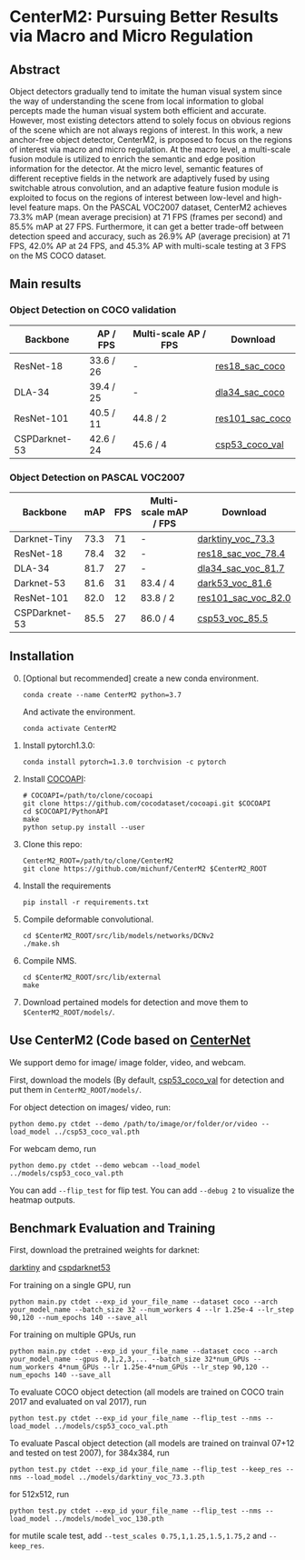 # CenterM2: Pursuing Better Results via Macro and Micro Regulation

## Abstract 

Object detectors gradually tend to imitate the human visual system since the way of understanding the scene from local information to global percepts made the human visual system both efficient and accurate. However, most existing detectors attend to solely focus on obvious regions of the scene which are not always regions of interest. In this work, a new anchor-free object detector, CenterM2, is proposed to focus on the regions of interest via macro and micro regulation. At the macro level, a multi-scale fusion module is utilized to enrich the semantic and edge position information for the detector. At the micro level, semantic features of different receptive fields in the network are adaptively fused by using switchable atrous convolution, and an adaptive feature fusion module is exploited to focus
on the regions of interest between low-level and high-level feature maps. On the PASCAL VOC2007 dataset, CenterM2 achieves 73.3% mAP (mean average precision) at 71 FPS (frames per second) and 85.5% mAP at 27 FPS. Furthermore, it can get a better trade-off between detection speed and accuracy, such as 26.9% AP (average precision) at 71 FPS, 42.0% AP at 24 FPS, and 45.3% AP with multi-scale testing at 3 FPS on the MS COCO dataset.

## Main results

### Object Detection on COCO validation

| Backbone     |  AP / FPS |  Multi-scale AP / FPS |                                           Download                                                  | 
|--------------|-----------|-----------------------|-----------------------------------------------------------------------------------------------------|
|ResNet-18     | 33.6 / 26 |           -           |[res18_sac_coco](https://drive.google.com/file/d/1Hwp0iJuysWCEhm_Jt1JrMbQoKIe4QNtA/view?usp=sharing) |
|DLA-34        | 39.4 / 25 |           -           |[dla34_sac_coco](https://drive.google.com/file/d/15f9tHGGXbTdq8F6l7_t1UNw9QReQwV_U/view?usp=sharing) |
|ResNet-101    | 40.5 / 11 |        44.8 / 2       |[res101_sac_coco](https://drive.google.com/file/d/16kzI1UakIBGNX0db8VUnxAKXljGZz1UG/view?usp=sharing)|
|CSPDarknet-53 | 42.6 / 24 |        45.6 / 4       |[csp53_coco_val](https://drive.google.com/file/d/1aWD8CsE7mZ215NnvOozAHwi_8mPkvIRU/view?usp=sharing) |

### Object Detection on PASCAL VOC2007

| Backbone     |  mAP      |    FPS       | Multi-scale mAP / FPS |                                  Download                                          |
|--------------|-----------|--------------|-----------------------|-----------------------------------------------------------------------------------------------------                 |
| Darknet-Tiny | 73.3      |    71        |           -           |[darktiny_voc_73.3](https://drive.google.com/file/d/1qvn4EpXO7-FtjhOQO-gUEdx7_t47myBk/view?usp=sharing) |
|  ResNet-18   | 78.4      |    32        |           -           |[res18_sac_voc_78.4](https://drive.google.com/file/d/1puoogUsKXoxtf2qyb8eLkOg8KzDGClVT/view?usp=sharing) |
|    DLA-34    | 81.7      |    27        |           -           |[dla34_sac_voc_81.7](https://drive.google.com/file/d/15f9tHGGXbTdq8F6l7_t1UNw9QReQwV_U/view?usp=sharing) |
|  Darknet-53  | 81.6      |    31        |        83.4 / 4       |[dark53_voc_81.6](https://drive.google.com/file/d/1nC1eUmu6VZyeQUmufXfQM3nntn2VbJLC/view?usp=sharing) |
|  ResNet-101  | 82.0      |    12        |        83.8 / 2       |[res101_sac_voc_82.0](https://drive.google.com/file/d/1puoogUsKXoxtf2qyb8eLkOg8KzDGClVT/view?usp=sharing) |
| CSPDarknet-53| 85.5      |    27        |        86.0 / 4       |[csp53_voc_85.5](https://drive.google.com/file/d/16q68-Sb5-92J6RYtUD3p31PfkOceRwRe/view?usp=sharing) |

## Installation

0. [Optional but recommended] create a new conda environment. 

    ~~~
    conda create --name CenterM2 python=3.7
    ~~~
    And activate the environment.
    
    ~~~
    conda activate CenterM2
    ~~~

1. Install pytorch1.3.0:

    ~~~
    conda install pytorch=1.3.0 torchvision -c pytorch
    ~~~
     
2. Install [COCOAPI](https://github.com/cocodataset/cocoapi):

    ~~~
    # COCOAPI=/path/to/clone/cocoapi
    git clone https://github.com/cocodataset/cocoapi.git $COCOAPI
    cd $COCOAPI/PythonAPI
    make
    python setup.py install --user
    ~~~

3. Clone this repo:

    ~~~
    CenterM2_ROOT=/path/to/clone/CenterM2
    git clone https://github.com/michunf/CenterM2 $CenterM2_ROOT
    ~~~


4. Install the requirements

    ~~~
    pip install -r requirements.txt
    ~~~
    
    
5. Compile deformable convolutional.

    ~~~
    cd $CenterM2_ROOT/src/lib/models/networks/DCNv2
    ./make.sh
    ~~~
6. Compile NMS.

    ~~~
    cd $CenterM2_ROOT/src/lib/external
    make
    ~~~

7. Download pertained models for detection and move them to `$CenterM2_ROOT/models/`.

## Use CenterM2 (Code based on [CenterNet](https://github.com/xingyizhou/CenterNet)

We support demo for image/ image folder, video, and webcam. 

First, download the models (By default, [csp53_coco_val](https://drive.google.com/file/d/1aWD8CsE7mZ215NnvOozAHwi_8mPkvIRU/view?usp=sharing) for detection and put them in `CenterM2_ROOT/models/`.

For object detection on images/ video, run:

~~~
python demo.py ctdet --demo /path/to/image/or/folder/or/video --load_model ../csp53_coco_val.pth
~~~


For webcam demo, run     

~~~
python demo.py ctdet --demo webcam --load_model ../models/csp53_coco_val.pth
~~~

You can add `--flip_test` for flip test.
You can add `--debug 2` to visualize the heatmap outputs.


## Benchmark Evaluation and Training

First, download the pretrained weights for darknet:

[darktiny](https://drive.google.com/file/d/16q68-Sb5-92J6RYtUD3p31PfkOceRwRe/view?usp=sharing) and
[cspdarknet53](https://drive.google.com/file/d/12UBYMg8gVTmCtAjWClina_r3LwnrrzA2/view?usp=sharing)

For training on a single GPU, run
~~~ 
python main.py ctdet --exp_id your_file_name --dataset coco --arch your_model_name --batch_size 32 --num_workers 4 --lr 1.25e-4 --lr_step 90,120 --num_epochs 140 --save_all
~~~

For training on multiple GPUs, run
~~~ 
python main.py ctdet --exp_id your_file_name --dataset coco --arch your_model_name --gpus 0,1,2,3,... --batch_size 32*num_GPUs --num_workers 4*num_GPUs --lr 1.25e-4*num_GPUs --lr_step 90,120 --num_epochs 140 --save_all
~~~ 

To evaluate COCO object detection (all models are trained on COCO train 2017 and evaluated on val 2017), run
~~~ 
python test.py ctdet --exp_id your_file_name --flip_test --nms --load_model ../models/csp53_coco_val.pth
~~~ 

To evaluate Pascal object detection (all models are trained on trainval 07+12 and tested on test 2007), 
for 384x384, run
~~~ 
python test.py ctdet --exp_id your_file_name --flip_test --keep_res --nms --load_model ../models/darktiny_voc_73.3.pth
~~~ 

for 512x512, run
~~~ 
python test.py ctdet --exp_id your_file_name --flip_test --nms --load_model ../models/model_voc_130.pth
~~~ 

for mutile scale test, add
`--test_scales 0.75,1,1.25,1.5,1.75,2` and `--keep_res`.
